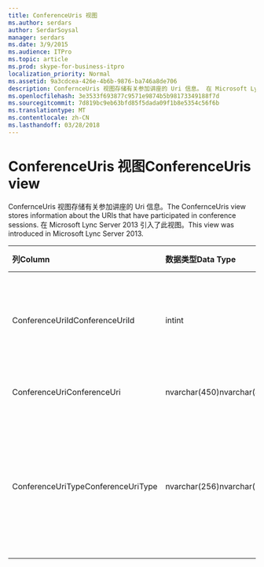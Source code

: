 ```yaml
---
title: ConferenceUris 视图
ms.author: serdars
author: SerdarSoysal
manager: serdars
ms.date: 3/9/2015
ms.audience: ITPro
ms.topic: article
ms.prod: skype-for-business-itpro
localization_priority: Normal
ms.assetid: 9a3cdcea-426e-4b6b-9876-ba746a8de706
description: ConfernceUris 视图存储有关参加讲座的 Uri 信息。 在 Microsoft Lync Server 2013 引入了此视图。
ms.openlocfilehash: 3e3533f693877c9571e9874b5b98173349188f7d
ms.sourcegitcommit: 7d819bc9eb63bfd85f5dada09f1b8e5354c56f6b
ms.translationtype: MT
ms.contentlocale: zh-CN
ms.lasthandoff: 03/28/2018
---
```

# <a name="conferenceuris-view"></a><span data-ttu-id="04fe4-104">ConferenceUris 视图</span><span class="sxs-lookup"><span data-stu-id="04fe4-104">ConferenceUris view</span></span>
 
<span data-ttu-id="04fe4-105">ConfernceUris 视图存储有关参加讲座的 Uri 信息。</span><span class="sxs-lookup"><span data-stu-id="04fe4-105">The ConfernceUris view stores information about the URIs that have participated in conference sessions.</span></span> <span data-ttu-id="04fe4-106">在 Microsoft Lync Server 2013 引入了此视图。</span><span class="sxs-lookup"><span data-stu-id="04fe4-106">This view was introduced in Microsoft Lync Server 2013.</span></span>
  
|<span data-ttu-id="04fe4-107">**列**</span><span class="sxs-lookup"><span data-stu-id="04fe4-107">**Column**</span></span>|<span data-ttu-id="04fe4-108">**数据类型**</span><span class="sxs-lookup"><span data-stu-id="04fe4-108">**Data Type**</span></span>|<span data-ttu-id="04fe4-109">**详细信息**</span><span class="sxs-lookup"><span data-stu-id="04fe4-109">**Details**</span></span>|
|:-----|:-----|:-----|
|<span data-ttu-id="04fe4-110">ConferenceUriId</span><span class="sxs-lookup"><span data-stu-id="04fe4-110">ConferenceUriId</span></span>  <br/> |<span data-ttu-id="04fe4-111">int</span><span class="sxs-lookup"><span data-stu-id="04fe4-111">int</span></span>  <br/> |<span data-ttu-id="04fe4-112">会议的 URI 标识的唯一编号。</span><span class="sxs-lookup"><span data-stu-id="04fe4-112">Unique number identifying the conference URI.</span></span>  <br/> |
|<span data-ttu-id="04fe4-113">ConferenceUri</span><span class="sxs-lookup"><span data-stu-id="04fe4-113">ConferenceUri</span></span>  <br/> |<span data-ttu-id="04fe4-114">nvarchar(450)</span><span class="sxs-lookup"><span data-stu-id="04fe4-114">nvarchar(450)</span></span>  <br/> |<span data-ttu-id="04fe4-115">该会议的 URI。</span><span class="sxs-lookup"><span data-stu-id="04fe4-115">URI of the conference.</span></span>  <br/> |
|<span data-ttu-id="04fe4-116">ConferenceUriType</span><span class="sxs-lookup"><span data-stu-id="04fe4-116">ConferenceUriType</span></span>  <br/> |<span data-ttu-id="04fe4-117">nvarchar(256)</span><span class="sxs-lookup"><span data-stu-id="04fe4-117">nvarchar(256)</span></span>  <br/> |<span data-ttu-id="04fe4-118">会议 URI 的类型。</span><span class="sxs-lookup"><span data-stu-id="04fe4-118">Type of conference URI.</span></span> <span data-ttu-id="04fe4-119">[UriTypes 表](uritypes.md)的详细信息，请参阅。</span><span class="sxs-lookup"><span data-stu-id="04fe4-119">See the [UriTypes table](uritypes.md) for more information.</span></span> <br/> |
   

